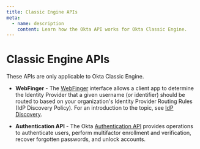 ```yaml
---
title: Classic Engine APIs
meta:
  - name: description
    content: Learn how the Okta API works for Okta Classic Engine.
---
```


# Classic Engine APIs

These APIs are only applicable to Okta Classic Engine.

- **WebFinger** - The [WebFinger](/docs/reference/api/webfinger/) interface allows a client app to determine  the Identity Provider that a given username (or identifier) should be routed to based on your organization's Identity Provider Routing Rules (IdP Discovery Policy). For an introduction to the topic, see [IdP Discovery](/docs/concepts/identity-providers/#idp-discovery).

- **Authentication API** - The Okta [Authentication API](/docs/reference/api/authn/) provides operations to authenticate users, perform multifactor enrollment and verification, recover forgotten passwords, and unlock accounts.

